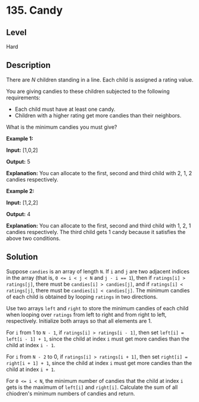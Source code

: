 # 135. Candy
## Level
Hard

## Description
There are *N* children standing in a line. Each child is assigned a rating value.

You are giving candies to these children subjected to the following requirements:

* Each child must have at least one candy.
* Children with a higher rating get more candies than their neighbors.

What is the minimum candies you must give?

**Example 1:**

**Input:** [1,0,2]

**Output:** 5

**Explanation:** You can allocate to the first, second and third child with 2, 1, 2 candies respectively.

**Example 2:**

**Input:** [1,2,2]

**Output:** 4

**Explanation:** You can allocate to the first, second and third child with 1, 2, 1 candies respectively. The third child gets 1 candy because it satisfies the above two conditions.

## Solution
Suppose `candies` is an array of length `N`. If `i` and `j` are two adjacent indices in the array (that is, `0 <= i < j < N` and `j - i == 1`), then if `ratings[i] > ratings[j]`, there must be `candies[i] > candies[j]`, and if `ratings[i] < ratings[j]`, there must be `candies[i] < candies[j]`. The minimum candies of each child is obtained by looping `ratings` in two directions.

Use two arrays `left` and `right` to store the minimum candies of each child when looping over `ratings` from left to right and from right to left, respectively. Initialize both arrays so that all elements are 1.

For `i` from 1 to `N - 1`, if `ratings[i] > ratings[i - 1]`, then set `left[i] = left[i - 1] + 1`, since the child at index `i` must get more candies than the child at index `i - 1`.

For `i` from `N - 2` to 0, if `ratings[i] > ratings[i + 1]`, then set `right[i] = right[i + 1] + 1`, since the child at index `i` must get more candies than the child at index `i + 1`.

For `0 <= i < N`, the minimum number of candies that the child at index `i` gets is the maximum of `left[i]` and `right[i]`. Calculate the sum of all chiodren's minimum numbers of candies and return.
